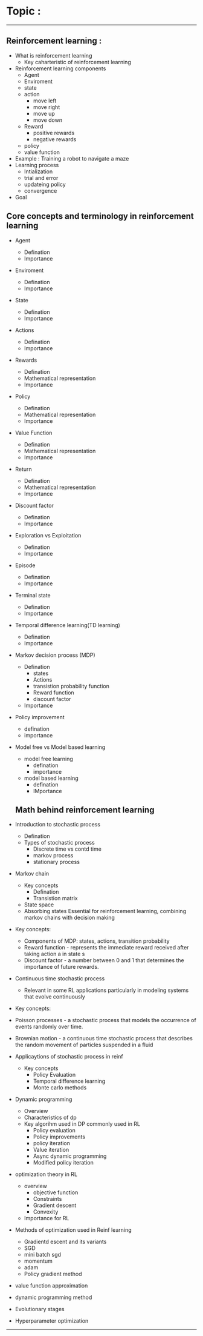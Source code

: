 # Topic : 
---
## Reinforcement learning :

- What is reinforcement learning
  - Key caharteristic of reinforcement learning
- Reinforcement learning components
  - Agent
  - Enviroment
  - state
  - action
    - move left
    - move right
    - move up
    - move down
  - Reward
    - positive rewards
    - negative rewards
  - policy
  - value function
- Example : Training a robot to navigate a maze
- Learning process
  - Intialization
  - trial and error
  - updateing policy
  - convergence
- Goal

## Core concepts and terminology in reinforcement learning

- Agent
  - Defination
  - Importance
- Enviroment
  - Defination
  - Importance
- State
  - Defination
  - Importance
- Actions
  - Defination
  - Importance
- Rewards
  - Defination
  - Mathematical representation
  - Importance
- Policy
  - Defination
  - Mathematical representation
  - Importance
- Value Function
  - Defination
  - Mathematical representation
  - Importance
- Return
  - Defination
  - Mathematical representation
  - Importance
- Discount factor
  - Defination
  - Importance
- Exploration vs Exploitation
  - Defination
  - Importance
- Episode
  - Defination
  - Importance
- Terminal state
  - Defination
  - Importance
- Temporal difference learning(TD learning)
  - Defination
  - Importance
- Markov decision process (MDP)
  - Defination
    - states
    - Actions
    - transistion probability function
    - Reward function
    - discount factor
  - Importance
- Policy improvement
  - defination
  - importance
- Model free vs Model based learning
  - model free learning
    - defination
    - importance
  - model based learning
    - defination
    - IMportance
  ## Math behind reinforcement learning
- Introduction to stochastic process
  - Defination
  - Types of stochastic process
    - Discrete time vs contd time
    - markov process
    - stationary process
- Markov chain
  - Key concepts
    - Defination
    - Transistion matrix
  - State space
  - Absorbing states
Essential for reinforcement learning, combining markov chains with decision making 

- Key concepts: 
  - Components of MDP: states, actions, transition probability
  - Reward function - represents the immediate reward received after taking action a in state s 
  - Discount factor - a number between 0 and 1 that determines the importance of future rewards.

- Continuous time stochastic process 

  - Relevant in some RL applications particularly in modeling systems that evolve continuously 

- Key concepts: 

 - Poisson processes - a stochastic process that models the occurrence of events randomly over time.
 - Brownian motion  - a continuous time stochastic process that describes the random movement of particles suspended in a fluid
 - Applicaytions of stochastic process in reinf
   - Key concepts
     - Policy Evaluation
     - Temporal difference learning
     - Monte carlo methods
- Dynamic programming
  - Overview
  - Characteristics of dp
  - Key algorihm used in DP commonly used in RL
    - Policy evaluation
    - Policy improvements
    - policy iteration
    - Value iteration
    - Async dynamic programming
    - Modified policy iteration
- optimization theory in RL
  - overview
    - objective function
    - Constraints
    - Gradient descent
    - Convexity
  - Importance for RL
- Methods of optimization used in Reinf learning
  - Gradientd escent and its variants
  - SGD
  - mini batch sgd
  - momentum
  - adam
  - Policy gradient method
- value function approximation
- dynamic programming method
- Evolutionary stages
- Hyperparameter optimization
---

